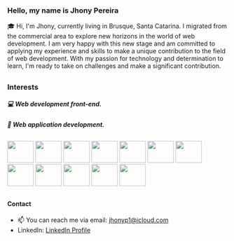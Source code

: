 ### Hello, my name is **Jhony Pereira**
:mortar_board: Hi, I'm Jhony, currently living in Brusque, Santa Catarina.
I migrated from the commercial area to explore new horizons in the world of web development. I am very happy with this new stage and am committed to applying my experience and skills to make a unique contribution to the field of web development.
With my passion for technology and determination to learn, I'm ready to take on challenges and make a significant contribution.
##



### Interests
##### :computer: Web development front-end.
##### :iphone: Web application development.

##

<div style="display: inline-block;"> 
  <img src="https://cdn.jsdelivr.net/gh/devicons/devicon/icons/html5/html5-original-wordmark.svg"/ height="50px" width="60px">
  <img src="https://cdn.jsdelivr.net/gh/devicons/devicon/icons/css3/css3-original-wordmark.svg"/ height="50px" width="60px">
  <img src="https://cdn.jsdelivr.net/gh/devicons/devicon/icons/bootstrap/bootstrap-original.svg"/ height="50px" width="60px"> 
  <img src="https://cdn.jsdelivr.net/gh/devicons/devicon/icons/javascript/javascript-original.svg"/ height="50px" width="60px">
  <img src="https://cdn.jsdelivr.net/gh/devicons/devicon/icons/git/git-original.svg"/ height="50px" width="60px">
  <img src="https://cdn.jsdelivr.net/gh/devicons/devicon/icons/github/github-original.svg" height="50px" width="60px">
  <img src="https://cdn.jsdelivr.net/gh/devicons/devicon/icons/react/react-original-wordmark.svg" height="50px" width="60px">
  <img src="https://cdn.jsdelivr.net/gh/devicons/devicon/icons/nodejs/nodejs-original-wordmark.svg" height="50px" width="60px">
  <img src="https://cdn.jsdelivr.net/gh/devicons/devicon/icons/nextjs/nextjs-original-wordmark.svg" height="50px" width="60px">
  <img src="https://cdn.jsdelivr.net/gh/devicons/devicon/icons/tailwindcss/tailwindcss-plain.svg" height="50px" width="60px"> 
  <img src="https://cdn.jsdelivr.net/gh/devicons/devicon/icons/typescript/typescript-plain.svg" height="50px" width="60px">
  <img src="https://cdn.jsdelivr.net/gh/devicons/devicon/icons/mysql/mysql-original-wordmark.svg" height="50px" width="60px">
</div>

##

#### Contact
- 📫 You can reach me via email: [jhonyp1@icloud.com](mailto:jhonyp1@icloud.com)
- LinkedIn: [LinkedIn Profile](https://www.linkedin.com/in/jhonypereiraduarte/)



